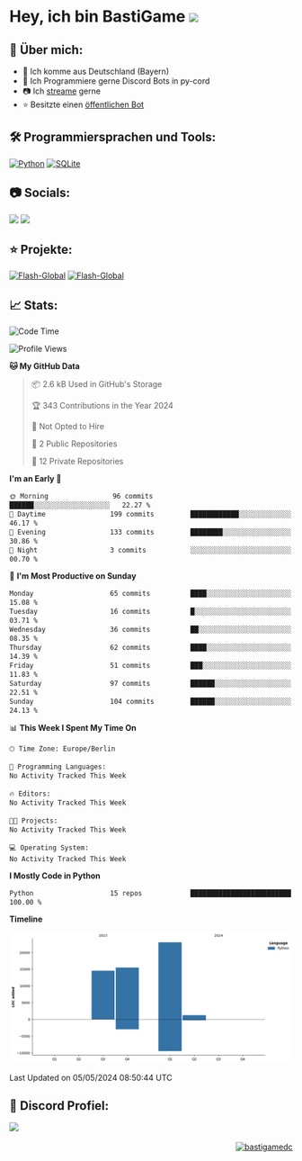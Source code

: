 # Hey, ich bin BastiGame <img src="https://raw.githubusercontent.com/MartinHeinz/MartinHeinz/master/wave.gif" width="30px">

## 📌 Über mich:
- 📍 Ich komme aus Deutschland (Bayern)
- 📝 Ich Programmiere gerne Discord Bots in py-cord
- 📷 Ich [streame](https://twitch.tv/bastigametv) gerne
- ⭐ Besitzte einen [öffentlichen Bot](https://discord.com/api/oauth2/authorize?client_id=1169681232532099112&permissions=430302428277&scope=bot%20applications.commands)

## 🛠️ Programmiersprachen und Tools:
[![Python](https://img.shields.io/badge/python-3670A0?style=for-the-badge&logo=python&logoColor=ffdd54)](https://github.com/Pycord-Development/pycord)
[![SQLite](https://img.shields.io/badge/sqlite-%2307405e.svg?style=for-the-badge&logo=sqlite&logoColor=white)](https://github.com/sqlite/sqlite)


## 📷 Socials:  
[![](https://img.shields.io/badge/Discord-5865F2?logo=discord&logoColor=white&style=for-the-badge)]([https://discord.com/users/203208036053942272](https://discord.gg/Pnw5vEjRZ5))
[![](https://img.shields.io/twitch/status/silbergecko_tv?style=for-the-badge&logo=twitch&logoColor=white&color=purple)](https://twitch.tv/bastigametv)

## ⭐ Projekte:
[![Flash-Global](https://img.shields.io/badge/Flash_Global-00A966?style=for-the-badge&logo=wechat&logoColor=white)](https://discord.com/api/oauth2/authorize?client_id=1169681232532099112&permissions=430302428277&scope=bot%20applications.commands)
[![Flash-Global](https://img.shields.io/badge/FlashBot-00A966?style=for-the-badge&logo=wechat&logoColor=white)](https://discord.com/api/oauth2/authorize?client_id=1111374314340626433&permissions=1497266007286&scope=bot%20applications.commands)

## 📈 Stats:
<!--START_SECTION:waka-->
![Code Time](http://img.shields.io/badge/Code%20Time-0%20secs-blue)

![Profile Views](http://img.shields.io/badge/Profile%20Views-9-blue)

**🐱 My GitHub Data** 

> 📦 2.6 kB Used in GitHub's Storage 
 > 
> 🏆 343 Contributions in the Year 2024
 > 
> 🚫 Not Opted to Hire
 > 
> 📜 2 Public Repositories 
 > 
> 🔑 12 Private Repositories 
 > 
**I'm an Early 🐤** 

```text
🌞 Morning                96 commits          ██████░░░░░░░░░░░░░░░░░░░   22.27 % 
🌆 Daytime                199 commits         ████████████░░░░░░░░░░░░░   46.17 % 
🌃 Evening                133 commits         ████████░░░░░░░░░░░░░░░░░   30.86 % 
🌙 Night                  3 commits           ░░░░░░░░░░░░░░░░░░░░░░░░░   00.70 % 
```
📅 **I'm Most Productive on Sunday** 

```text
Monday                   65 commits          ████░░░░░░░░░░░░░░░░░░░░░   15.08 % 
Tuesday                  16 commits          █░░░░░░░░░░░░░░░░░░░░░░░░   03.71 % 
Wednesday                36 commits          ██░░░░░░░░░░░░░░░░░░░░░░░   08.35 % 
Thursday                 62 commits          ████░░░░░░░░░░░░░░░░░░░░░   14.39 % 
Friday                   51 commits          ███░░░░░░░░░░░░░░░░░░░░░░   11.83 % 
Saturday                 97 commits          ██████░░░░░░░░░░░░░░░░░░░   22.51 % 
Sunday                   104 commits         ██████░░░░░░░░░░░░░░░░░░░   24.13 % 
```


📊 **This Week I Spent My Time On** 

```text
🕑︎ Time Zone: Europe/Berlin

💬 Programming Languages: 
No Activity Tracked This Week

🔥 Editors: 
No Activity Tracked This Week

🐱‍💻 Projects: 
No Activity Tracked This Week

💻 Operating System: 
No Activity Tracked This Week
```

**I Mostly Code in Python** 

```text
Python                   15 repos            █████████████████████████   100.00 % 
```



**Timeline**

![Lines of Code chart](https://raw.githubusercontent.com/bastigamedc/bastigamedc/main/assets/bar_graph.png)


 Last Updated on 05/05/2024 08:50:44 UTC
<!--END_SECTION:waka-->

## 🔎 Discord Profiel:
<a href="https://discord.com/users/1018150165489668227"><img src="https://lanyard.cnrad.dev/api/1018150165489668227"><p/>

<p align="right">
  <img align="center" src="https://komarev.com/ghpvc/?username=bastigamedc&label=Profile%20views&color=0e75b6&style=flat" alt="bastigamedc"/>
</p>
